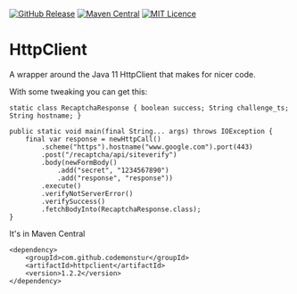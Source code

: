 
[![GitHub Release](https://img.shields.io/github/release/codemonstur/httpclient.svg)](https://github.com/codemonstur/httpclient/releases)
[![Maven Central](https://maven-badges.herokuapp.com/maven-central/com.github.codemonstur/httpclient/badge.svg)](http://mvnrepository.com/artifact/com.github.codemonstur/httpclient)
[![MIT Licence](https://badges.frapsoft.com/os/mit/mit.svg?v=103)](https://opensource.org/licenses/mit-license.php)

# HttpClient

A wrapper around the Java 11 HttpClient that makes for nicer code.

With some tweaking you can get this:

    static class RecaptchaResponse { boolean success; String challenge_ts; String hostname; }

    public static void main(final String... args) throws IOException {
        final var response = newHttpCall()
            .scheme("https").hostname("www.google.com").port(443)
            .post("/recaptcha/api/siteverify")
            .body(newFormBody()
                .add("secret", "1234567890")
                .add("response", "response"))
            .execute()
            .verifyNotServerError()
            .verifySuccess()
            .fetchBodyInto(RecaptchaResponse.class);
    }

It's in Maven Central

    <dependency>
        <groupId>com.github.codemonstur</groupId>
        <artifactId>httpclient</artifactId>
        <version>1.2.2</version>
    </dependency>
